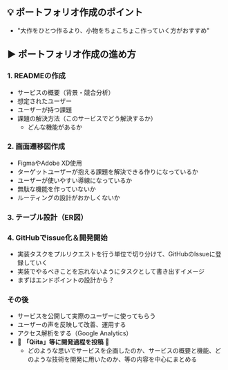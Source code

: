 ## 💡 ポートフォリオ作成のポイント
- "大作をひとつ作るより、小物をちょこちょこ作っていく方がおすすめ"



## ▶️ ポートフォリオ作成の進め方
### 1. READMEの作成
- サービスの概要（背景・競合分析）
- 想定されたユーザー
- ユーザーが持つ課題
- 課題の解決方法（このサービスでどう解決するか）
  - どんな機能があるか

### 2. 画面遷移図作成
- FigmaやAdobe XD使用
- ターゲットユーザーが抱える課題を解決できる作りになっているか  
- ユーザーが使いやすい導線になっているか  
- 無駄な機能を作っていないか
- ルーティングの設計がおかしくないか

### 3. テーブル設計（ER図）

### 4. GitHubでissue化＆開発開始
- 実装タスクをプルリクエストを行う単位で切り分けて、GitHubのIssueに登録していく
- 実装でやるべきことを忘れないようにタスクとして書き出すイメージ
- まずはエンドポイントの設計から？

### その後
- サービスを公開して実際のユーザーに使ってもらう
- ユーザーの声を反映して改善、運用する
- アクセス解析をする（Google Analytics）
- 🌱 **「Qiita」等に開発過程を投稿** 🌱
  - どのような思いでサービスを企画したのか、サービスの概要と機能、どのような技術を開発に用いたのか、等の内容を中心にまとめる
